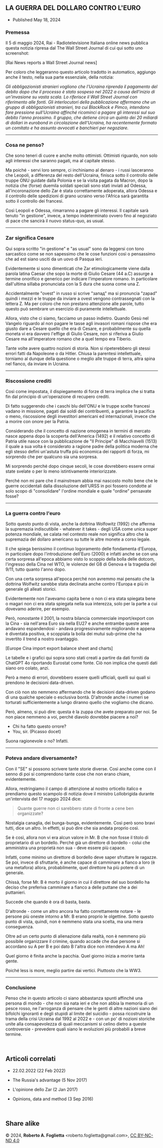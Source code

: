 ## LA GUERRA DEL DOLLARO CONTRO L'EURO

* Published May 18, 2024

### Premessa

Il 5 di maggio 2024, Rai - Radiotelevisione Italiana online news pubblica questa notizia ripresa dal The Wall Street Journal di cui qui sotto uno screenshot:

[Rai News reports a Wall Street Journal news]

Per coloro che leggeranno questo articolo tradotto in automatico, aggiungo anche il testo, nella sua parte essenziale, della notizia:

*Gli obbligazionisti stranieri vogliono che l'Ucraina riprenda il pagamento del debito dopo che il processo è stato sospeso nel 2022 a causa dell'inizio di un'invasione su vasta scala. Lo riferisce il Wall Street Journal con riferimento alle fonti. Gli interlocutori della pubblicazione affermano che un gruppo di obbligazionisti stranieri, tra cui BlackRock e Pimco, intendono fare pressione sull'Ucraina affinché ricominci a pagare gli interessi sul suo debito l'anno prossimo. Il gruppo, che detiene circa un quinto dei 20 miliardi di dollari in eurobond in circolazione dell'Ucraina, ha recentemente formato un comitato e ha assunto avvocati e banchieri per negoziare.*

---

### Cosa ne penso?

Che sono teneri di cuore e anche molto ottimisti. Ottimisti riguardo, non solo agli interessi che saranno pagati, ma al capitale stesso.

Ma poiché - servi loro sempre, ci inchiniamo al denaro - i russi lasceranno che Leopoli, a differenza del resto dell'Ucraina, finisca sotto il controllo delle truppe ONU guidate dalla Polonia e se la visita pagata da Macron, dopo la notizia che (forse) duemila soldati speciali sono stati inviati ad Odessa, all'incoronazione dello Zar è stata correttamente adoperata, allora Odessa e il controllo delle spedizioni di grano ucraino verso l'Africa sarà garantita sotto il controllo dei francesi.

Così Leopoli e Odessa, rimarranno a pagare gli interessi. Il capitale sarà tenuto "in gestione", invece, a tempo indeterminato ovvero fino al negoziato di pace che sancirà il nuovo status-quo, as usual.

---

### Zar significa Cesare

Qui sopra scritto "in gestione" e "as usual" sono da leggersi con tono sarcastico come se non sapessimo che le cose funzioni così o pensassimo che ad est siano usciti da un uovo di Pasqua ieri.

Evidentemente si sono dimenticati che Zar etimologicamente viene dalla parola latina Caesar che sopo la morte di Giulio Cesare (44 a.C) assurge a termine onorifico e generico per indicare l'imperatore romano. In particolare dall'ultima sillaba pronunciata con la S dura che suona come una Z.

Accidentalmente "ovest" in russo si scrive "запад" ma si pronuncia "zapad" quindi i mezzi e le truppe da inviare a ovest vengono contrassegnati con la lettera Z. Ma per coloro che non prestano attenzione alle parole, tutto questo può sembrare un esercizio di puramente intellettuale.

Allora, visto che ci siamo, facciamo un passo indietro. Quando Gesù nel Vangelo riguardo al non pagare le tasse agli invasori romani rispose che era giusto dare a Cesare quello che era di Cesare, e probabilmente su quella moneta vi era davvero l'effige di Giulio Cesare, non si riferiva a Giulio Cesare ma all'imperatore romano che a quel tempo era Tiberio.

Tante volte avere quattro nozioni di storia. Non si ripeterebbero gli stessi errori fatti da Napoleone o da Hitler. Chiusa la parentesi intellettuale, torniamo al dunque della questione o meglio alle truppe di terra, altra spina nel fianco, da inviare in Ucraina.

---

### Riscossione crediti

Così come impostata, il dispiegamento di forze di terra implica che si tratta fin dal principio di un'operazione di recupero crediti.

Di fatto suggerendo che i caschi blu dell'ONU e le truppe scelte francesi vadano in missione, pagati dai soldi dei contribuenti, a garantire la pacifica o meno, riscossione degli investitori americani ed internazionali, invece che a morire con onore per la Patria.

Considerando che il concetto di nazione omogenea in termini di mercato nasce appena dopo la scoperta dell'America (1492) e il relativo concetto di Patria utile nasce con la pubblicazione de "Il Principe" di Macchiavelli (1513) il quale a sua volta è considerato a ragione padre della politica moderna che egli stesso definì un'astuta truffa più economica dei rapporti di forza, mi sorprendo che per qualcuno sia una sorpresa.

Mi sorprendo perché dopo cinque secoli, le cose dovrebbero essere ormai state svelate o per lo meno istintivamente interiorizzate.

Perché non mi pare che il mainstream abbia mai nascosto molto bene che le guerre occidentali dalla dissoluzione dell'URSS in poi fossero condotte al solo scopo di "consolidare" l'ordine mondiale e quale "ordine" pensavate fosse?

---

### La guerra contro l'euro

Sotto questo punto di vista, anche la dottrina Wolfowitz (1992) che afferma la supremazia indiscutibile - whatever it takes - degli USA come unica super potenza mondiale, se calata nel contesto reale non significa altro che la supremazia del dollaro americano su tutte le altre monete a corso legale.

Il che spiega benissimo il continuo logoramento delle fondamenta d'Europa, in particolare dopo l'introduzione dell'Euro (2000) e infatti anche se con una certa sorpresa all'epoca abbiamo visto lo scoppio della bolla delle dotcom, l'ingresso della Cina nel WTO, le violenze del G8 di Genova e la tragedia del 9/11, tutto quanto l'anno dopo.

Con una certa sorpresa all'epoca perché non avremmo mai pensato che la dottrina Wolfwitz sarebbe stata declinata anche contro l'Europa e più in generale gli alleati storici.

Evidentemente non l'avevamo capita bene o non ci era stata spiegata bene o magari non ci era stata spiegata nella sua interezza, solo per la parte a cui dovevamo aderire, per esempio.

Però, nonostante il 2001, la nostra bilancia commerciale import/export con la Cina - sia nell'area Euro sia nella EU27 e anche entrambe queste aree andavano espandendosi - andava progressivamente migliorando e appena è diventata positiva, è scoppiata la bolla dei mutui sub-prime che ha invertito il trend a nostro svantaggio.

[Europe Cina import export balance sheet and charts]

Le tabelle e i grafici qui sopra sono stati creati a partire da dati forniti da ChatGPT 4o riportando Eurostat come fonte. Ciò non implica che questi dati siano oro colato, anzi.

Però a meno di errori, dovrebbero essere quelli ufficiali, quelli sui quali si prendono le decisioni data-driven.

Con ciò non sto nemmeno affermando che le decisioni data-driven godano di una qualche speciale o esclusiva bontà. D'altronde anche i numeri se torturati sufficientemente a lungo diranno quello che vogliamo che dicano.

Però, almeno, si può dire: questa è la zuppa che avete preparato per noi. Se non piace nemmeno a voi, perché diavolo dovrebbe piacere a noi?

- Chi ha fatto questo orrore?
- You, sir. (Picasso docet)

Suona ragionevole o no? Infatti.

---

### Poteva andare diversamente?

Con il "SE" si possono scrivere tante storie diverse. Così anche come con il senno di poi si comprendono tante cose che non erano chiare, evidentemente.

Allora, restringiamo il campo di attenzione al nostro orticello italico e prendiamo questo scampolo di notizia dove il ministro Lollobrigida durante un'intervista del 17 maggio 2024 dice:

> Quante guerre non ci sarebbero state di fronte a cene ben organizzate?

Nostalgia canaglia, dei bunga-bunga, evidentemente. Così però sono bravi tutti, dice un altro. In effetti, si può dire che sia andata proprio così.

Se è così, allora non vi era alcun valore in Mr. B che non fosse il titolo di proprietario di un bordello. Perché già un direttore di bordello - colui che amministra una proprietà non sua - deve essere più capace.

Infatti, come minimo un direttore di bordello deve saper sfruttare le ragazze. Se poi, invece di sfruttarle, è anche capace di camminare a fianco a loro (è una metafora) allora, probabilmente, quel direttore ha più potere di un generale.

Chissà, forse Mr. B è morto il giorno in cui il direttore del suo bordello ha deciso che preferiva camminare a fianco a delle puttane che a dei puttanieri.

Succede che quando è ora di basta, basta.

D'altronde - come un altro ancora ha fatto correttamente notare - le persone più oneste intorno a Mr. B erano proprio le olgettine. Sotto questo punto di vista, quindi, non è nemmeno stata una scelta, ma una mera conseguenza.

Oltre ad un certo punto di alienazione dalla realtà, non è nemmeno più possibile organizzare il crimine, quando accade che due persone si accordano su A per B e poi dato B l'altra dice non intendevo A ma Ah!

Quel giorno è finita anche la pacchia. Quel giorno inizia a morire tanta gente. 

Poiché less is more, meglio partire dai vertici. Piuttosto che la WW3.

---

### Conclusione

Penso che in questo articolo ci siano abbastanza spunti affinché una persona di mondo - che non sia nata ieri e che non abbia la memoria di un pesce rosso, ne l'arroganza di pensare che le genti di altre nazioni siano dei bifolchi ignoranti e degli stupidi al limite del suicidio - possa ricostruire la trama della crisi Ucraina dal 1992 al 2022 e - con un po' di nozioni storiche unite alla consapevolezza di quali meccanismi si celino dietro a queste controversie - prevedere quali siano le evoluzioni più probabili a breve termine.

<br/>

## Articoli correlati

- 22.02.2022 (22 Feb 2022)

- The Russia's advantage (5 Nov 2017)

- L'opinione dello Zar (2 Jan 2017)

- Opinions, data and method (3 Sep 2016)

<br/>

## Share alike

&copy; 2024, **Roberto A. Foglietta** \<roberto.foglietta<span>@</span>gmail.com\>, [CC BY-NC-ND 4.0](https://creativecommons.org/licenses/by-nc-nd/4.0/)

